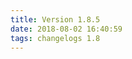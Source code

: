 ```yaml
---
title: Version 1.8.5
date: 2018-08-02 16:40:59 
tags: changelogs 1.8
---
```

<script src="https://gist.github.com/spinnaker-release/19a850b9081d0fd00a9ac607dfc3d8e0.js"/>
